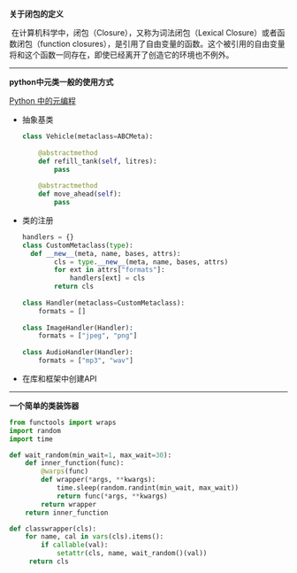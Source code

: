 **关于闭包的定义**

​       在计算机科学中，闭包（Closure），又称为词法闭包（Lexical Closure）或者函数闭包（function closures），是引用了自由变量的函数。这个被引用的自由变量将和这个函数一同存在，即使已经离开了创造它的环境也不例外。

---

**python中元类一般的使用方式**

[Python 中的元编程](<https://www.ibm.com/developerworks/cn/analytics/library/ba-metaprogramming-python/index.html>)

- 抽象基类

  ```python
  class Vehicle(metaclass=ABCMeta):
      
      @abstractmethod
      def refill_tank(self, litres):
          pass
      
      @abstractmethod
      def move_ahead(self):
          pass
  ```

- 类的注册

  ```python
  handlers = {}
  class CustomMetaclass(type):
  	def __new__(meta, name, bases, attrs):
          cls = type.__new__(meta, name, bases, attrs)
          for ext in attrs["formats"]:
              handlers[ext] = cls
          return cls
      
  class Handler(metaclass=CustomMetaclass):
      formats = []
      
  class ImageHandler(Handler):
      formats = ["jpeg", "png"]
      
  class AudioHandler(Handler):
      formats = ["mp3", "wav"]
  ```

  

- 在库和框架中创建API

---

**一个简单的类装饰器**

```python
from functools import wraps
import random
import time

def wait_random(min_wait=1, max_wait=30):
    def inner_function(func):
        @warps(func)
        def wrapper(*args, **kwargs):
            time.sleep(random.randint(min_wait, max_wait))
            return func(*args, **kwargs)
        return wrapper
    return inner_function

def classwrapper(cls):
    for name, cal in vars(cls).items():
        if callable(val):
            setattr(cls, name, wait_random()(val))
     return cls
```


